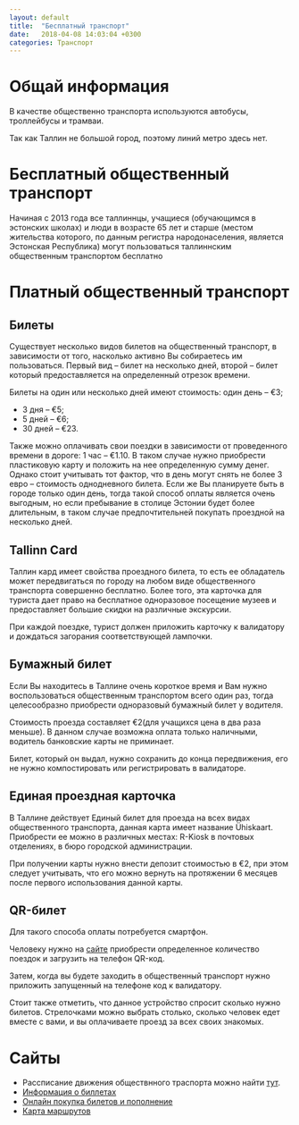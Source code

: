 ```yaml
---
layout: default
title:  "Бесплатный транспорт"
date:   2018-04-08 14:03:04 +0300
categories: Транспорт
---
```


# Общай информация

В качестве общественно транспорта используются автобусы, троллейбусы и трамваи.

Так как Таллин не большой город, поэтому линий метро здесь нет.

# Бесплатный общественный транспорт

Начиная с 2013 года все таллиннцы, учащиеся (обучающимся в эстонских школах) и люди в возрасте 65 лет и старше (местом жительства которого, по данным регистра народонаселения, является Эстонская Республика) могут пользоваться таллиннским общественным транспортом бесплатно

# Платный общественный транспорт

## Билеты
Существует несколько видов билетов на общественный транспорт, в зависимости от того, насколько активно Вы собираетесь им пользоваться. Первый вид – билет на несколько дней, второй – билет который предоставляется на определенный отрезок времени.

Билеты на один или несколько дней имеют стоимость:
один день – €3;
* 3 дня – €5;
* 5 дней – €6;
* 30 дней – €23.

Также можно оплачивать свои поездки в зависимости от проведенного времени в дороге: 1 час – €1.10. 
В таком случае нужно приобрести пластиковую карту и положить на нее определенную сумму денег. 
Однако стоит учитывать тот фактор, что в день могут снять не более 3 евро – стоимость однодневного билета. 
Если же Вы планируете быть в городе только один день, тогда такой способ оплаты является очень выгодным, но если пребывание в столице Эстонии будет более длительным, в таком случае предпочтительней покупать проездной на несколько дней.

## Tallinn Card

Таллин кард имеет свойства проездного билета, то есть ее обладатель может передвигаться по городу на любом виде общественного транспорта совершенно бесплатно. 
Более того, эта карточка для туриста дает право на бесплатное одноразовое посещение музеев и предоставляет большие скидки на различные экскурсии. 

При каждой поездке, турист должен приложить карточку к валидатору и дождаться загорания соответствующей лампочки.

## Бумажный билет

Если Вы находитесь в Таллине очень короткое время и Вам нужно воспользоваться общественным транспортом всего один раз, тогда целесообразно приобрести одноразовый бумажный билет у водителя.

Стоимость проезда составляет €2(для учащихся цена в два раза меньше). В данном случае возможна оплата только наличными, водитель банковские карты не приминает. 

Билет, который он выдал, нужно сохранить до конца передвижения, его не нужно компостировать или регистрировать в валидаторе.

## Единая проездная карточка
В Таллине действует Единый билет для проезда на всех видах общественного транспорта, данная карта имеет название Ühiskaart. Приобрести ее можно в различных местах: R-Kiosk в почтовых отделениях, в бюро городской администрации.

При получении карты нужно внести депозит стоимостью в €2, при этом следует учитывать, что его можно вернуть на протяжении 6 месяцев после первого использования данной карты.

## QR-билет
Для такого способа оплаты потребуется смартфон.
 
Человеку нужно на [сайте]( http://tallinn.pilet.ee) приобрести определенное количество поездок и загрузить на телефон QR-код. 

Затем, когда вы будете заходить в общественный транспорт нужно приложить запущенный на телефоне код к валидатору. 

Стоит также отметить, что данное устройство спросит сколько нужно билетов. 
Стрелочками можно выбрать столько, сколько человек едет вместе с вами, и вы оплачиваете проезд за всех своих знакомых.

# Сайты

* Рассписание движения обществнного траспорта можно найти [тут](https://transport.tallinn.ee/#tallinna-linn/ru).
* [Информация о биллетах](https://www.tallinn.ee/rus/pilet/)
* [Онлайн покупка билетов и пополнение](https://tallinn.pilet.ee/buy)
* [Карта маршрутов](https://www.visittallinn.ee/static/files/058/2017_transportation_map_rus.jpg)